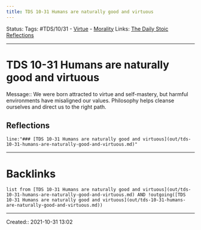 ```yaml
---
title: TDS 10-31 Humans are naturally good and virtuous
---
```

Status:
Tags: #TDS/10/31 - [Virtue](None) - [Morality](out/morality.md)
Links: [The Daily Stoic Reflections](out/the-daily-stoic-reflections.md)
___
# TDS 10-31 Humans are naturally good and virtuous
Message:: We were born attracted to virtue and self-mastery, but harmful environments have misaligned our values. Philosophy helps cleanse ourselves and direct us to the right path.

## Reflections
 ```query
line:"### [TDS 10-31 Humans are naturally good and virtuous](out/tds-10-31-humans-are-naturally-good-and-virtuous.md)"
```
___
# Backlinks
```dataview
list from [TDS 10-31 Humans are naturally good and virtuous](out/tds-10-31-humans-are-naturally-good-and-virtuous.md) AND !outgoing([TDS 10-31 Humans are naturally good and virtuous](out/tds-10-31-humans-are-naturally-good-and-virtuous.md))
```
___

Created:: 2021-10-31 13:02

